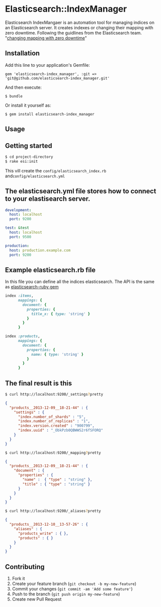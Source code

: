 # Elasticsearch::IndexManager

Elasticsearch IndexMangaer is an automation tool for managing indices on an Elasticsearch server.
It creates indexes or changing their mapping with zero downtime. Following the guidlines from the Elasticsearch team. "[changing mapping with zero downtime](http://www.elasticsearch.org/blog/changing-mapping-with-zero-downtime/)"

## Installation

Add this line to your application's Gemfile:

    gem 'elasticsearch-index_manager', :git => 'git@github.com/elasticsearch-index_manager.git'

And then execute:

    $ bundle

Or install it yourself as:

    $ gem install elasticsearch-index_manager

## Usage

## Getting started
```sh
$ cd project-directory
$ rake esi:init
```

This vill create the `config/elasticsearch_index.rb` and`config/elasticsearch.yml`

## The elasticsearch.yml file stores how to connect to your elastisearch server.

```yaml
development:
  host: localhost
  port: 9200

test: &test
  host: localhost
  port: 9500

production:
  host: production.example.com
  port: 9200
```

## Example elasticsearch.rb file
In this file you can define all the indices elasticsearch.
The API is the same as [elasticsearch-ruby gem](https://github.com/elasticsearch/elasticsearch-ruby/tree/master/elasticsearch-api)

```ruby
index :items,
      mappings: {
        document: {
          properties: {
            title_x: { type: 'string' }
          }
        }
      }

index :products,
      mappings: {
        document: {
          properties: {
            name: { type: 'string' }
          }
        }
      }

```



## The final result is this
```sh
$ curl http://localhost:9200/_settings?pretty
```

```JSON
{
  "products__2013-12-09__18-21-44" : {
    "settings" : {
      "index.number_of_shards" : "5",
      "index.number_of_replicas" : "1",
      "index.version.created" : "900799",
      "index.uuid" : "_ObkPzb0QBWWS2r6fSFORQ"
    }
  }
}
```

```sh
$ curl http://localhost:9200/_mapping?pretty
```

```JSON
{
  "products__2013-12-09__18-21-44" : {
    "document" : {
      "properties" : {
        "name" :  { "type" : "string" },
        "title" : { "type" : "string" }
      }
    }
  }
}
```

```sh
$ curl http://localhost:9200/_aliases?pretty
```

```JSON
{
  "products__2013-12-10__13-57-26" : {
    "aliases" : {
      "products_write" : { },
      "products" : { }
    }
  }
}
```

## Contributing

1. Fork it
2. Create your feature branch (`git checkout -b my-new-feature`)
3. Commit your changes (`git commit -am 'Add some feature'`)
4. Push to the branch (`git push origin my-new-feature`)
5. Create new Pull Request
